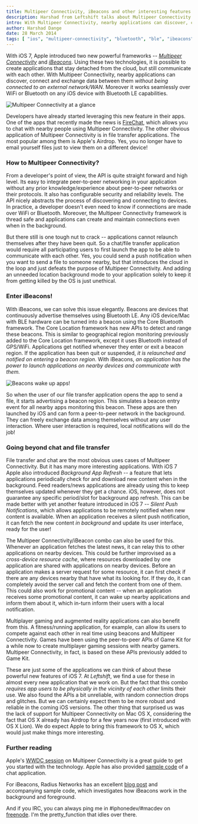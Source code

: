 ```yaml
---
title: Multipeer Connectivity, iBeacons and other interesting features of iOS7
description: Harshad from Leftshift talks about Multipeer Connectivity in iOS7
intro: With Multipeer Connectivity, nearby applications can discover, connect and exchange data between them without being connected to an external network/WAN. Moreover it works seamlessly over WiFi or Bluetooth on any iOS device with Bluetooth LE capabilities.
author: Harshad Dange
date: 28 March 2014
tags: [ "ios", "multipeer-connectivity", "bluetooth", "ble", "ibeacons", "background-app-refresh", "ios7", "silent-push-notifications"]
---
```


With iOS 7, Apple introduced two new powerful frameworks -- _[Multipeer Connectivity](https://developer.apple.com/library/ios/documentation/MultipeerConnectivity/Reference/MultipeerConnectivityFramework/Introduction/Introduction.html)_ and _[iBeacons](http://en.wikipedia.org/wiki/IBeacon)_. Using these two technologies, it is possible to create applications that stay detached from the cloud, but still communicate with each other. With Multipeer Connectivity, nearby applications can discover, connect and exchange data between them _without being connected to an external network/WAN_. Moreover it works seamlessly over WiFi or Bluetooth on any iOS device with Bluetooth LE capabilities.

![Multipeer Connectivity at a glance](/images/blog/multipeerconnectivity-768x615.jpg)

Developers have already started leveraging this new feature in their apps. One of the apps that recently made the news is [FireChat](https://itunes.apple.com/us/app/firechat/id719829352?mt=8&ign-mpt=uo%3D8), which allows you to chat with nearby people using Multipeer Connectivity. The other obvious application of Multipeer Connectivity is in file transfer applications. The most popular among them is Apple's Airdrop. Yes, you no longer have to email yourself files just to view them on a different device!

### How to Multipeer Connectivity?

From a developer's point of view, the API is quite straight forward and high level. Its easy to integrate peer-to-peer networking in your application without any prior knowledge/experience about peer-to-peer networks or their protocols. It also has configurable security and reliability levels. The API nicely abstracts the process of discovering and connecting to devices. In practice, a developer doesn't even need to know if connections are made over WiFi or Bluetooth. Moreover, the Multipeer Connectivity framework is thread safe and applications can create and maintain connections even when in the background.

But there still is one tough nut to crack -- applications cannot relaunch themselves after they have been quit. So a chat/file transfer application would require all participating users to first launch the app to be able to communicate with each other. Yes, you could send a push notification when you want to send a file to someone nearby, but that introduces the cloud in the loop and just defeats the purpose of Multipeer Connectivity. And adding an unneeded location background mode to your application solely to keep it from getting killed by the OS is just unethical.

### Enter iBeacons!

With iBeacons, we can solve this issue elegantly. Beacons are devices that continuously advertise themselves using Bluetooth LE. Any iOS device/Mac with BLE hardware can be turned into a beacon using the Core Bluetooth framework. The Core Location framework has new APIs to detect and range these beacons. This is similar to geographical region monitoring previously added to the Core Location framework, except it uses Bluetooth instead of GPS/WiFi. Applications get notified whenever they enter or exit a beacon region. If the application has been quit or suspended, _it is relaunched and notified on entering a beacon region_. With iBeacons, _an application has the power to launch applications on nearby devices and communicate with them._

![Beacons wake up apps!](/images/blog/waking-apps-with-ibeacons-768x615.jpg)

So when the user of our file transfer application opens the app to send a file, it starts advertising a beacon region. This simulates a beacon entry event for all nearby apps monitoring this beacon. These apps are then launched by iOS and can form a peer-to-peer network in the background. They can freely exchange data among themselves without any user interaction. Where user interaction is required, local notifications will do the job!

### Going beyond chat and file transfer

File transfer and chat are the most obvious uses cases of Multipeer Connectivity. But it has many more interesting applications. With iOS 7 Apple also introduced _Background App Refresh_ -- a feature that lets applications periodically check for and download new content when in the background. Feed readers/news applications are already using this to keep themselves updated whenever they get a chance. iOS, however, does not guarantee any specific period/slot for background app refresh. This can be made better with yet another feature introduced in iOS 7 -- _Silent Push Notifications_, which allows applications to be remotely notified when new content is available. When an application receives a silent push notification, it can fetch the new content _in background_ and update its user interface, ready for the user!

The Multipeer Connectivity/iBeacon combo can also be used for this. Whenever an application fetches the latest news, it can relay this to other applications on nearby devices. This could be further improvised as a _cross-device resource cache_, where resources downloaded by one application are shared with applications on nearby devices. Before an application makes a server request for some resource, it can first check if there are any devices nearby that have what its looking for. If they do, it can completely avoid the server call and fetch the content from one of them. This could also work for promotional content -- when an application receives some promotional content, it can wake up nearby applications and inform them about it, which in-turn inform their users with a local notification.

Multiplayer gaming and augmented reality applications can also benefit from this. A fitness/running application, for example, can allow its users to compete against each other in real time using beacons and Multipeer Connectivity. Games have been using the peer-to-peer APIs of Game Kit for a while now to create multiplayer gaming sessions with nearby gamers. Multipeer Connectivity, in fact, is based on these APIs previously added to Game Kit.

These are just some of the applications we can think of about these powerful new features of iOS 7. At _Leftshift_, we find a use for these in almost every new application that we work on. But the fact that this combo _requires app users to be physically in the vicinity of each other_ limits their use. We also found the APIs a bit unreliable, with random connection drops and glitches. But we can certainly expect them to be more robust and reliable in the coming iOS versions. The other thing that surprised us was the lack of support for Multipeer Connectivity on Mac OS X, considering the fact that OS X already has Airdrop for a few years now (first introduced with OS X Lion). We do expect Apple to bring this framework to OS X, which would just make things more interesting.

### Further reading

Apple's [WWDC session](https://developer.apple.com/videos/wwdc/2013/) on Multipeer Connectivity is a great guide to get you started with the technology. Apple has also provided [sample code](https://developer.apple.com/library/ios/samplecode/MultipeerGroupChat/Introduction/Intro.html) of a chat application.

For iBeacons, Radius Networks has an excellent [blog post](http://developer.radiusnetworks.com/2013/11/13/ibeacon-monitoring-in-the-background-and-foreground.html) and accompanying sample code, which investigates how iBeacons work in the background and foreground.

And if you IRC, you can always ping me in #iphonedev/#macdev on [freenode](http://freenode.net). I'm the pretty_function that idles over there.
